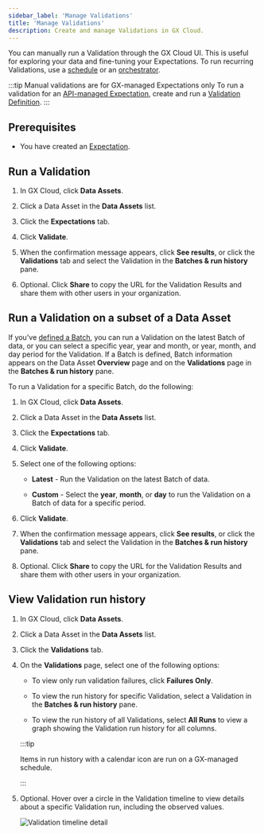 ```yaml
---
sidebar_label: 'Manage Validations'
title: 'Manage Validations'
description: Create and manage Validations in GX Cloud.
---
```


You can manually run a Validation through the GX Cloud UI. This is useful for exploring your data and fine-tuning your Expectations. To run recurring Validations, use a [schedule](/docs/cloud/schedules/manage_schedules.md) or an [orchestrator](/cloud/connect/connect_airflow.md).

:::tip Manual validations are for GX-managed Expectations only
To run a validation for an [API-managed Expectation](/cloud/expectations/manage_expectations.md#gx-managed-vs-api-managed-expectations), create and run a [Validation Definition](/core/run_validations/create_a_validation_definition.md).
:::

<!-- [//]: # (TODO: To learn more about Validations, see Validator.) -->

## Prerequisites

- You have created an [Expectation](/cloud/expectations/manage_expectations.md#create-an-expectation).

## Run a Validation

1. In GX Cloud, click **Data Assets**.

2. Click a Data Asset in the **Data Assets** list.

3. Click the **Expectations** tab.

4. Click **Validate**.

5. When the confirmation message appears, click **See results**, or click the **Validations** tab and select the Validation in the **Batches & run history** pane.

6. Optional. Click **Share** to copy the URL for the Validation Results and share them with other users in your organization.

## Run a Validation on a subset of a Data Asset

If you've [defined a Batch](/cloud/expectations/manage_expectations.md#optional-define-a-batch), you can run a Validation on the latest Batch of data, or you can select a specific year, year and month, or year, month, and day period for the Validation. If a Batch is defined, Batch information appears on the Data Asset **Overview** page and on the **Validations** page in the **Batches & run history** pane.

To run a Validation for a specific Batch, do the following:

1. In GX Cloud, click **Data Assets**.

2. Click a Data Asset in the **Data Assets** list.

3. Click the **Expectations** tab.

4. Click **Validate**.

5. Select one of the following options:

    - **Latest** - Run the Validation on the latest Batch of data.

    - **Custom** - Select the **year**, **month**, or **day** to run the Validation on a Batch of data for a specific period.

6. Click **Validate**.

7. When the confirmation message appears, click **See results**, or click the **Validations** tab and select the Validation in the **Batches & run history** pane.

8. Optional. Click **Share** to copy the URL for the Validation Results and share them with other users in your organization.

## View Validation run history

1. In GX Cloud, click **Data Assets**.

2. Click a Data Asset in the **Data Assets** list.

3. Click the **Validations** tab.

4. On the **Validations** page, select one of the following options:

    - To view only run validation failures, click **Failures Only**.

    - To view the run history for specific Validation, select a Validation in the **Batches & run history** pane.
    
    - To view the run history of all Validations, select **All Runs** to view a graph showing the Validation run history for all columns.

   :::tip

   Items in run history with a calendar icon are run on a GX-managed schedule.

   :::

5. Optional. Hover over a circle in the Validation timeline to view details about a specific Validation run, including the observed values.

    ![Validation timeline detail](/img/view_validation_timeline_detail.png)
